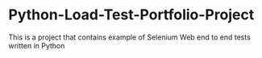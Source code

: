 # Python-Load-Test-Portfolio-Project
This is a project that contains example of Selenium Web end to end tests written in Python
